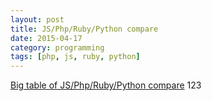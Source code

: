 ```yaml
---
layout: post
title: JS/Php/Ruby/Python compare
date: 2015-04-17
category: programming
tags: [php, js, ruby, python]
---
```

[Big table of JS/Php/Ruby/Python compare](http://hyperpolyglot.org/scripting)
123